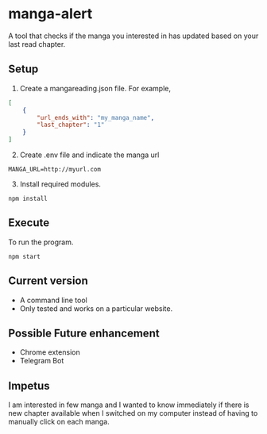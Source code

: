 # manga-alert

A tool that checks if the manga you interested in has updated based on your last read chapter.

## Setup

1. Create a mangareading.json file. For example,
  
```json
[
    {
        "url_ends_with": "my_manga_name",
        "last_chapter": "1"
    }
]
```

2. Create .env file and indicate the manga url

```env
MANGA_URL=http://myurl.com
```

3. Install required modules.

```shell
npm install
```

## Execute

To run the program.

```shell
npm start
```

## Current version

* A command line tool
* Only tested and works on a particular website.

## Possible Future enhancement

- Chrome extension
- Telegram Bot

## Impetus

I am interested in few manga and I wanted to know immediately if there is new chapter available when I switched on my computer instead of having to manually click on each manga.
